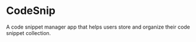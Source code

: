 # CodeSnip
A code snippet manager app that helps users store and organize their code snippet collection.
